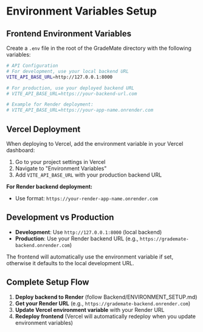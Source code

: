 # Environment Variables Setup

## Frontend Environment Variables

Create a `.env` file in the root of the GradeMate directory with the following variables:

```bash
# API Configuration
# For development, use your local backend URL
VITE_API_BASE_URL=http://127.0.0.1:8000

# For production, use your deployed backend URL
# VITE_API_BASE_URL=https://your-backend-url.com

# Example for Render deployment:
# VITE_API_BASE_URL=https://your-app-name.onrender.com
```

## Vercel Deployment

When deploying to Vercel, add the environment variable in your Vercel dashboard:

1. Go to your project settings in Vercel
2. Navigate to "Environment Variables"
3. Add `VITE_API_BASE_URL` with your production backend URL

**For Render backend deployment:**
- Use format: `https://your-render-app-name.onrender.com`

## Development vs Production

- **Development**: Use `http://127.0.0.1:8000` (local backend)
- **Production**: Use your Render backend URL (e.g., `https://grademate-backend.onrender.com`)

The frontend will automatically use the environment variable if set, otherwise it defaults to the local development URL.

## Complete Setup Flow

1. **Deploy backend to Render** (follow Backend/ENVIRONMENT_SETUP.md)
2. **Get your Render URL** (e.g., `https://grademate-backend.onrender.com`)
3. **Update Vercel environment variable** with your Render URL
4. **Redeploy frontend** (Vercel will automatically redeploy when you update environment variables)
